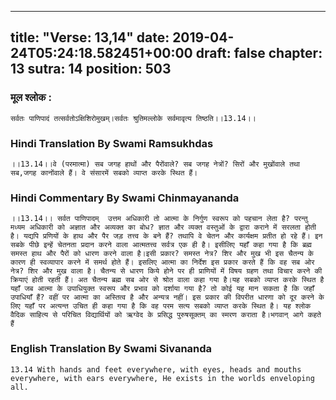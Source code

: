 
---
title: "Verse: 13,14"
date: 2019-04-24T05:24:18.582451+00:00
draft: false
chapter: 13
sutra: 14
position: 503
---
### मूल श्लोक :
```
सर्वतः पाणिपादं तत्सर्वतोऽक्षिशिरोमुखम्।सर्वतः श्रुतिमल्लोके सर्वमावृत्य तिष्ठति।।13.14।।

```

### Hindi Translation By Swami Ramsukhdas
```
।।13.14।।वे (परमात्मा) सब जगह हाथों और पैरोंवाले? सब जगह नेत्रों? सिरों और मुखोंवाले तथा सब,जगह कानोंवाले हैं। वे संसारमें सबको व्याप्त करके स्थित हैं।

```

### Hindi Commentary By Swami Chinmayananda
```
।।13.14।। सर्वत पाणिपादम्  उत्तम अधिकारी तो आत्मा के निर्गुण स्वरूप को पहचान लेता है? परन्तु मध्यम अधिकारी को अज्ञात और अव्यक्त का बोध? ज्ञात और व्यक्त वस्तुओं के द्वारा कराने में सरलता होती है। यद्यपि प्रणियों के हाथ और पैर जड़ तत्त्व के बने हैं? तथापि वे चेतन और कार्यक्षम प्रतीत हो रहे हैं। इन सबके पीछे इन्हें चेतनता प्रदान करने वाला आत्मतत्त्व सर्वत्र एक ही है। इसीलिए यहाँ कहा गया है कि ब्रह्म समस्त हाथ और पैरों को धारण करने वाला है।इसी प्रकार? समस्त नेत्र? शिर और मुख भी इस चैतन्य के कारण ही स्वव्यापार करने में समर्थ होते हैं। इसलिए आत्मा का निर्देश इस प्रकार करते हैं कि वह सब ओर नेत्र? शिर और मुख वाला है। चैतन्य से धारण किये होने पर ही प्राणियों में विषय ग्रहण तथा विचार करने की क्रियाएं होती रहती हैं। अत चैतन्य ब्रह्म सब ओर से श्रोत वाला कहा गया है।यह सबको व्याप्त करके स्थित है  यहाँ जब आत्मा के उपाधियुक्त स्वरूप और प्रभाव को दर्शाया गया है? तो कोई यह मान सकता है कि जहाँ उपाधियाँ हैं? वहीं पर आत्मा का अस्तित्व है और अन्यत्र नहीं। इस प्रकार की विपरीत धारणा को दूर करने के लिए यहाँ पर अत्यन्त उचित ही कहा गया है कि वह परम सत्य सबको व्याप्त करके स्थित है। यह श्लोक वैदिक साहित्य से परिचित विद्यार्थियों को ऋग्वेद के प्रसिद्ध पुरुषसूक्तम् का स्मरण कराता है।भगवान् आगे कहते हैं

```

### English Translation By Swami  Sivananda
```
13.14 With hands and feet everywhere, with eyes, heads and mouths everywhere, with ears everywhere, He exists in the worlds enveloping all.

```

